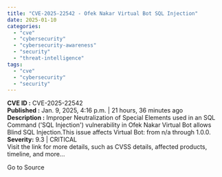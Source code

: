 ```yaml
---
title: "CVE-2025-22542 - Ofek Nakar Virtual Bot SQL Injection"
date: 2025-01-10
categories: 
  - "cve"
  - "cybersecurity"
  - "cybersecurity-awareness"
  - "security"
  - "threat-intelligence"
tags: 
  - "cve"
  - "cybersecurity"
  - "security"
---
```


**CVE ID :** CVE-2025-22542  
**Published :** Jan. 9, 2025, 4:16 p.m. | 21 hours, 36 minutes ago  
**Description :** Improper Neutralization of Special Elements used in an SQL Command ('SQL Injection') vulnerability in Ofek Nakar Virtual Bot allows Blind SQL Injection.This issue affects Virtual Bot: from n/a through 1.0.0. 
**Severity:** 9.3 | CRITICAL  
Visit the link for more details, such as CVSS details, affected products, timeline, and more...

Go to Source
